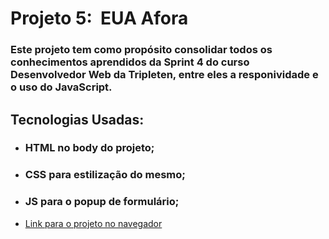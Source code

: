 # Projeto 5:  EUA Afora

### Este projeto tem como propósito consolidar todos os conhecimentos aprendidos da Sprint 4 do curso Desenvolvedor Web da Tripleten, entre eles a responividade e o uso do JavaScript.

## Tecnologias Usadas:

- ### HTML no body do projeto;

- ### CSS para estilização do mesmo;

- ### JS para o popup de formulário;

* [Link para o projeto no navegador](https://rueverel.github.io/web_project_4_ptbr/)
